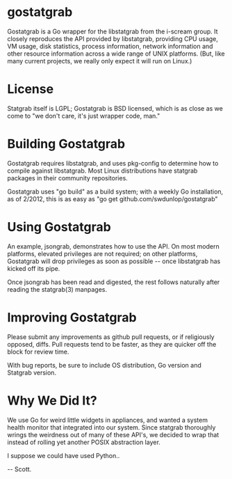 gostatgrab
==========

Gostatgrab is a Go wrapper for the libstatgrab from the i-scream group.  It closely reproduces the API provided by libstatgrab, providing CPU usage, VM usage, disk statistics, process information, network information and other resource information across a wide range of UNIX platforms.  (But, like many current projects, we really only expect it will run on Linux.)

# License

Statgrab itself is LGPL; Gostatgrab is BSD licensed, which is as close as we come to "we don't care, it's just wrapper code, man."

# Building Gostatgrab

Gostatgrab requires libstatgrab, and uses pkg-config to determine how to compile against libstatgrab.  Most Linux distributions have statgrab packages in their community repositories.

Gostatgrab uses "go build" as a build system; with a weekly Go installation, as of 2/2012, this is as easy as "go get github.com/swdunlop/gostatgrab"

# Using Gostatgrab

An example, jsongrab, demonstrates how to use the API.  On most modern platforms, elevated privileges are not required; on other platforms, Gostatgrab will drop privileges as soon as possible -- once libstatgrab has kicked off its pipe.

Once jsongrab has been read and digested, the rest follows naturally after reading the statgrab(3) manpages.

# Improving Gostatgrab

Please submit any improvements as github pull requests, or if religiously opposed, diffs.  Pull requests tend to be faster, as they are quicker off the block for review time.

With bug reports, be sure to include OS distribution, Go version and Statgrab version.

# Why We Did It?

We use Go for weird little widgets in appliances, and wanted a system health monitor that integrated into our system.  Since statgrab thoroughly wrings the weirdness out of many of these API's, we decided to wrap that instead of rolling yet another POSIX abstraction layer.

I suppose we could have used Python..

-- Scott.